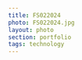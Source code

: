 ```yaml
--- 
title: FS022024 
photo: FS022024.jpg 
layout: photo 
section: portfolio 
tags: technology 
---  
```

  
